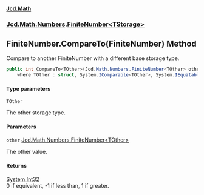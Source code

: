 #### [Jcd.Math](index.md 'index')
### [Jcd.Math.Numbers](Jcd.Math.Numbers.md 'Jcd.Math.Numbers').[FiniteNumber&lt;TStorage&gt;](Jcd.Math.Numbers.FiniteNumber_TStorage_.md 'Jcd.Math.Numbers.FiniteNumber<TStorage>')

## FiniteNumber<TStorage>.CompareTo<TOther>(FiniteNumber<TOther>) Method

Compare to another FiniteNumber with a different base storage type.

```csharp
public int CompareTo<TOther>(Jcd.Math.Numbers.FiniteNumber<TOther> other)
    where TOther : struct, System.IComparable<TOther>, System.IEquatable<TOther>, System.IComparable, System.ValueType, System.ValueType;
```
#### Type parameters

<a name='Jcd.Math.Numbers.FiniteNumber_TStorage_.CompareTo_TOther_(Jcd.Math.Numbers.FiniteNumber_TOther_).TOther'></a>

`TOther`

The other storage type.
#### Parameters

<a name='Jcd.Math.Numbers.FiniteNumber_TStorage_.CompareTo_TOther_(Jcd.Math.Numbers.FiniteNumber_TOther_).other'></a>

`other` [Jcd.Math.Numbers.FiniteNumber&lt;](Jcd.Math.Numbers.FiniteNumber_TStorage_.md 'Jcd.Math.Numbers.FiniteNumber<TStorage>')[TOther](Jcd.Math.Numbers.FiniteNumber_TStorage_.CompareTo_TOther_(Jcd.Math.Numbers.FiniteNumber_TOther_).md#Jcd.Math.Numbers.FiniteNumber_TStorage_.CompareTo_TOther_(Jcd.Math.Numbers.FiniteNumber_TOther_).TOther 'Jcd.Math.Numbers.FiniteNumber<TStorage>.CompareTo<TOther>(Jcd.Math.Numbers.FiniteNumber<TOther>).TOther')[&gt;](Jcd.Math.Numbers.FiniteNumber_TStorage_.md 'Jcd.Math.Numbers.FiniteNumber<TStorage>')

The other value.

#### Returns
[System.Int32](https://docs.microsoft.com/en-us/dotnet/api/System.Int32 'System.Int32')  
0 if equivalent, -1 if less than, 1 if greater.